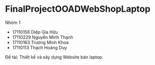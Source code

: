 # FinalProjectOOADWebShopLaptop
Nhóm 1
  * 17110158  Diệp Gia Hữu
  * 17110229  Nguyễn Minh Thạnh
  * 17110163  Trương Minh Khoa
  * 17110113  Thạch Hoàng Duy

Đề tài: Thiết kế và xây dựng Website bán laptop.
